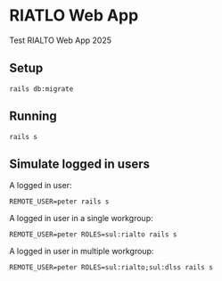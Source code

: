 # RIATLO Web App

Test RIALTO Web App 2025

## Setup

```
rails db:migrate
```

## Running

```
rails s
```

## Simulate logged in users

A logged in user:

```
REMOTE_USER=peter rails s
```

A logged in user in a single workgroup:

```
REMOTE_USER=peter ROLES=sul:rialto rails s
```

A logged in user in multiple workgroup:
```
REMOTE_USER=peter ROLES=sul:rialto;sul:dlss rails s
```
